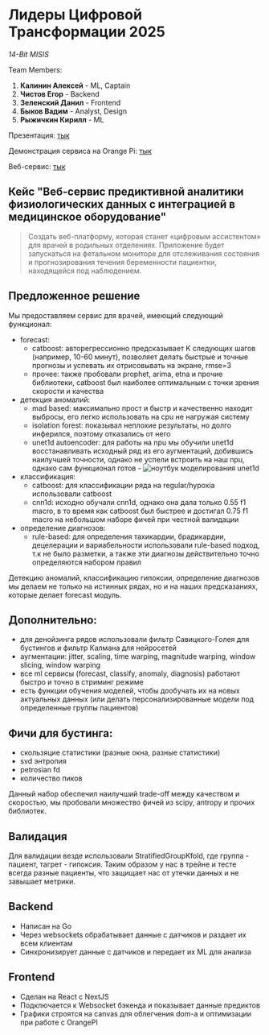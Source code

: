# Лидеры Цифровой Трансформации 2025
 
*14-Bit MISIS*

Team Members:

1. **Калинин Алексей** - ML, Captain
2. **Чистов Егор** - Backend
3. **Зеленский Данил** - Frontend
4. **Быков Вадим** - Analyst, Design
5. **Рыжичкин Кирилл** - ML

Презентация: [тык](https://google.com)

Демонстрация сервиса на Orange Pi: [тык]()

Веб-сервис: [тык](https://14bit.itatmisis.ru/)

## Кейс "Веб-сервис предиктивной аналитики физиологических данных с интеграцией в медицинское оборудование"

> Cоздать веб-платформу, которая станет «цифровым ассистентом» для врачей в родильных отделениях. Приложение будет запускаться на фетальном мониторе для отслеживания состояния и прогнозирования течения беременности пациентки, находящейся под наблюдением.

## Предложенное решение

Мы предоставляем сервис для врачей, имеющий следующий функционал:
- forecast:
  - catboost: авторегрессионно предсказывает K следующих шагов (например, 10-60 минут), позволяет делать быстрые и точные прогнозы и успевать их отрисовывать на экране, rmse=3
  - прочее: также пробовали prophet, arima, etna и прочие библиотеки, catboost был наиболее оптимальным с точки зрения скорости и качества
- детекция аномалий:
  - mad based: максимально прост и быстр и качественно находит выбросы, его легко использовать на cpu не нагружая систему
  - isolation forest: показывал неплохие результаты, но долго инферился, поэтому отказались от него
  - unet1d autoencoder: для работы на npu мы обучили unet1d восстанавливать исходный ряд из его аугментаций, добившись наилучшей точности, однако не успели встроить на наш npu, однако сам функционал готов - ![ноутбук моделирования unet1d](ml/unet_reconstructor.ipynb)
- классификация:
  - catboost: для классификации ряда на regular/hypoxia использовали catboost
  - cnn1d: исходно обучали cnn1d, однако она дала только 0.55 f1 macro, в то время как catboost был быстрее и достигал 0.75 f1 macro на небольшом наборе фичей при честной валидации
- определение диагнозов:
  - rule-based: для определения тахикардии, брадикардии, децелерации и вариабельности использовали rule-based подход, т.к не было разметки, а также эти диагнозы действительно точно определяются набором правил

Детекцию аномалий, классификацию гипоксии, определение диагнозов мы делаем не только на истинных рядах, но и на наших предсказаниях, которые делает forecast модуль.

## Дополнительно:
- для денойзинга рядов использовали фильтр Савицкого-Голея для бустингов и фильтр Калмана для нейросетей
- аугментации: jitter, scaling, time warping, magnitude warping, window slicing, window warping
- все ml сервисы (forecast, classify, anomaly, diagnosis) работают быстро и точно в стриминг режиме
- есть функции обучения моделей, чтобы дообучать их на новых актуальных данных (или делать персонализированные модели под определенные группы пациентов)

## Фичи для бустинга:
- скользяцие статистики (разные окна, разные статистики)
- svd энтропия
- petrosian fd
- количество пиков

Данный набор обеспечил наилучший trade-off между качеством и скоростью, мы пробовали множество фичей из scipy, antropy и прочих библиотек.

## Валидация

Для валидации везде использовали StratifiedGroupKfold, где группа - пациент, тагрет - гипоксия. Таким образом у нас в трейне и тесте всегда разные пациенты, что защищает нас от утечки данных и не завышает метрики.

## Backend

 - Написан на Go
 - Через websockets обрабатывает данные с датчиков и раздает их всем клиентам
 - Синхронизирует данные с датчиков и передает их ML для анализа

## Frontend

- Сделан на React с NextJS
- Подключается к Websocket бэкенда и показывает данные предиктов
- Графики строятся на canvas для облегчения dom-а и оптимизации при работе с OrangePI
